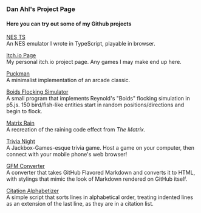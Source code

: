 ### Dan Ahl's Project Page
#### Here you can try out some of my Github projects
[NES TS](https://stickzman.github.io/nes_ts/)  
An NES emulator I wrote in TypeScript, playable in browser.

[Itch.io Page](https://stickzman.itch.io/)  
My personal itch.io project page. Any games I may make end up here.

[Puckman](https://stickzman.github.io/Puckman/)  
A minimalist implementation of an arcade classic.

[Boids Flocking Simulator](https://stickzman.github.io/boids/index.html)  
A small program that implements Reynold's "Boids" flocking simulation in p5.js. 150 bird/fish-like entities start in random positions/directions and begin to flock.

[Matrix Rain](https://stickzman.github.io/matrixRain.html)  
A recreation of the raining code effect from _The Matrix_.

[Trivia Night](https://github.com/stickzman/TriviaNight)  
A Jackbox-Games-esque trivia game. Host a game on your computer, then connect with your mobile phone's web browser!

[GFM Converter](https://stickzman.github.io/gfm/)  
A converter that takes GitHub Flavored Markdown and converts it to HTML, with stylings that mimic the look of Markdown rendered on GitHub itself.

[Citation Alphabetizer](https://stickzman.github.io/CitationAlphabetizer/)  
A simple script that sorts lines in alphabetical order, treating indented lines as an extension of the last line, as they are in a citation list.
